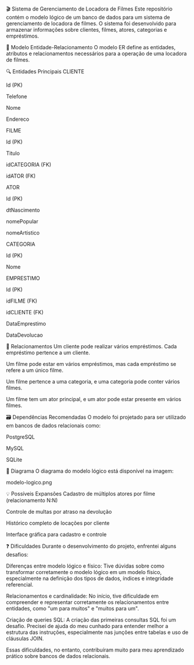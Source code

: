 🎬 Sistema de Gerenciamento de Locadora de Filmes
Este repositório contém o modelo lógico de um banco de dados para um sistema de gerenciamento de locadora de filmes. O sistema foi desenvolvido para armazenar informações sobre clientes, filmes, atores, categorias e empréstimos.

🧱 Modelo Entidade-Relacionamento
O modelo ER define as entidades, atributos e relacionamentos necessários para a operação de uma locadora de filmes.

🔍 Entidades Principais
CLIENTE

Id (PK)

Telefone

Nome

Endereco

FILME

Id (PK)

Titulo

idCATEGORIA (FK)

idATOR (FK)

ATOR

Id (PK)

dtNascimento

nomePopular

nomeArtistico

CATEGORIA

Id (PK)

Nome

EMPRESTIMO

Id (PK)

idFILME (FK)

idCLIENTE (FK)

DataEmprestimo

DataDevolucao

🔗 Relacionamentos
Um cliente pode realizar vários empréstimos. Cada empréstimo pertence a um cliente.

Um filme pode estar em vários empréstimos, mas cada empréstimo se refere a um único filme.

Um filme pertence a uma categoria, e uma categoria pode conter vários filmes.

Um filme tem um ator principal, e um ator pode estar presente em vários filmes.

🗃 Dependências Recomendadas
O modelo foi projetado para ser utilizado em bancos de dados relacionais como:

PostgreSQL

MySQL

SQLite

📄 Diagrama
O diagrama do modelo lógico está disponível na imagem:

modelo-logico.png

💡 Possíveis Expansões
Cadastro de múltiplos atores por filme (relacionamento N:N)

Controle de multas por atraso na devolução

Histórico completo de locações por cliente

Interface gráfica para cadastro e controle


❓ Dificuldades
Durante o desenvolvimento do projeto, enfrentei alguns desafios:

Diferenças entre modelo lógico e físico: Tive dúvidas sobre como transformar corretamente o modelo lógico em um modelo físico, especialmente na definição dos tipos de dados, índices e integridade referencial.

Relacionamentos e cardinalidade: No início, tive dificuldade em compreender e representar corretamente os relacionamentos entre entidades, como "um para muitos" e "muitos para um".

Criação de queries SQL: A criação das primeiras consultas SQL foi um desafio. Precisei de ajuda do meu cunhado para entender melhor a estrutura das instruções, especialmente nas junções entre tabelas e uso de cláusulas JOIN.

Essas dificuldades, no entanto, contribuíram muito para meu aprendizado prático sobre bancos de dados relacionais.
